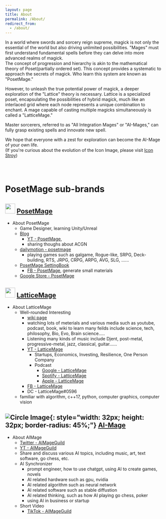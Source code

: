 ```yaml
---
layout: page
title: About
permalink: /About/
redirect_from:
  - /about/
---
```


In a world where swords and sorcery reign supreme, magick is not only the essential of the world but also driving unlimited possibilities. "Mages" must first understand fundamental spells before they can delve into more advanced realms of magick.  
The concept of progression and hierarchy is akin to the mathematical theory of Poset(partially ordered set). This concept provides a systematic to approach the secrets of magick. Who learn this system are known as "PosetMage."

However, to unleash the true potential power of magick, a deeper exploration of the "Lattice" theory is necessary. Lattice is a specialized poset, encapsulating the possibilities of hybrid magick, much like an interlaced grid where each node represents a unique combination to enchant. A mage capable of casting multiple magicks simultaneously is called a "LatticeMage."

Master sorcerers, referred to as "All Integration Mages" or "AI-Mages," can fully grasp existing spells and innovate new spell.

We hope that everyone with a zest for exploration can become the AI-Mage of your own life.  
(If you're curious about the evolution of the Icon Image, please visit [Icon Stroy](/SettingBook/Setting/Appendix/PosetMage))

<div style="height: 30px;"></div>

# PosetMage sub-brands

## <img src="/Images/Icon/PosetMage_t.png" Height="32" /> [PosetMage](/)
* About PosetMage
  * Game Designer, learning Unity/Unreal
  * [Blog](/blog)
    * [YT - PosetMage](https://youtube.com/@PosetMage), 
    * sharing thoughs about ACGN
  * [dailymotion - posetmage](https://www.dailymotion.com/posetmage)
    * playing games such as galgame, Rogue-like, SRPG, Deck-building, RTS, JRPG, CRPG, ARPG, AVG, SLG, ......
  * [PosetMage SettingBook](/SettingBook/)
    * [FB - PosetMage](https://www.facebook.com/posetmage), generate small materials
  * [Google Store - PosetMage](https://play.google.com/store/apps/dev?id=7892248912414385648)

## <img src="/Images/Icon/LatticeMage_t.png" Height="32" /> [LatticeMage](https://wiki.posetmage.com)
* About LatticeMage
  * Well-rounded Interesting
    * [wiki page](https://wiki.posetmage.com)
    * watching lots of meterials and various media such as youtube, podcast, book, wiki to learn many feilds include science, tech, philosophy, Bio, Evo, Brain science.....
    * Listening many kinds of music include Djent, post-metal, progressive-metal, jazz, classical, guitar......
    * [YT - LatticeMage](https://youtube.com/@LatticeMage)
      * Startups, Economics, Investing, Resilience, One Person Company
      * Podcast
        * [Google - LatticeMage](https://podcasts.google.com/feed/aHR0cHM6Ly9hbmNob3IuZm0vcy9kY2Q0MDYwYy9wb2RjYXN0L3Jzcw)
        * [Spotify - LatticeMage](https://podcasters.spotify.com/pod/show/latticemage/)
        * [Apple - LatticeMage](https://podcasts.apple.com/tw/podcast/latticemage/id1693061816)
    * [FB - LatticeMage](https://www.facebook.com/latticemage)
    * DC - LatticeMage#0596
  * familiar with algorithm, c++17, python, computer graphics, computer vision


## ![Circle Image](/Images/AIMage/LOGO.png){: style="width: 32px; height: 32px; border-radius: 45%;"} [AI-Mage](https://wiki.posetmage.com/AI)
* About AIMage
    * [Twitter - AIMageGuild](https://www.tiktok.com/@aimageguild)
    * [YT - AIMageGuild](https://www.youtube.com/@AIMageGuild/shorts)
    * Share and discuss various AI topics, including music, art, text software, go chess, etc.
  * AI Synchronizer
    * prompt engineer, how to use chatgpt, using AI to create games, novels
    * AI related hardware such as gpu, nvidia
    * AI related algorithm such as neural network
    * AI related software such as stable diffustion
    * AI related thinking, such as how AI playing go chess, poker
    * using AI in business or startup
  * Short Video
    * [TikTok - AIMageGuild](https://www.tiktok.com/@aimageguild)